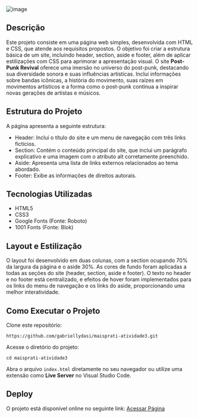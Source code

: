 ![image](https://github.com/user-attachments/assets/2d4a0cca-1c83-45ca-a4a8-dd1a9fb7ff0f)

## Descrição
Este projeto consiste em uma página web simples, desenvolvida com HTML e CSS, que atende aos requisitos propostos. O objetivo foi criar a estrutura básica de um site, incluindo header, section, aside e footer, além de aplicar estilizações com CSS para aprimorar a apresentação visual.
O site <b>Post-Punk Revival</b> oferece uma imersão no universo do post-punk, destacando sua diversidade sonora e suas influências artísticas. Inclui informações sobre bandas icônicas, a história do movimento, suas raízes em movimentos artísticos e a forma como o post-punk continua a inspirar novas gerações de artistas e músicos.

## Estrutura do Projeto
A página apresenta a seguinte estrutura:

* Header: Inclui o título do site e um menu de navegação com três links fictícios.
* Section: Contém o conteúdo principal do site, que inclui um parágrafo explicativo e uma imagem com o atributo alt corretamente preenchido.
* Aside: Apresenta uma lista de links externos relacionados ao tema abordado.
* Footer: Exibe as informações de direitos autorais.

## Tecnologias Utilizadas
* HTML5
* CSS3
* Google Fonts (Fonte: Roboto)
* 1001 Fonts (Fonte: Blok)

## Layout e Estilização
O layout foi desenvolvido em duas colunas, com a section ocupando 70% da largura da página e o aside 30%. As cores de fundo foram aplicadas a todas as seções do site (header, section, aside e footer). O texto no header e no footer está centralizado, e efeitos de hover foram implementados para os links do menu de navegação e os links do aside, proporcionando uma melhor interatividade.

## Como Executar o Projeto
Clone este repositório:

```
https://github.com/gabriellydasi/maisprati-atividade3.git
```
Acesse o diretório do projeto:
```
cd maisprati-atividade3
```
Abra o arquivo `index.html` diretamente no seu navegador ou utilize uma extensão como <b>Live Server</b> no Visual Studio Code.

## Deploy
O projeto está disponível online no seguinte link:
<a href="https://post-punkrevival.vercel.app/">Acessar Página</a>
